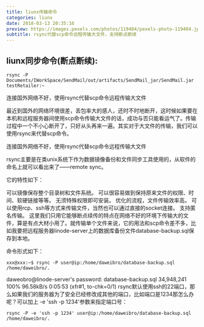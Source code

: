 ```yaml
---
title: liunx传输命令 
categories: liunx
date: 2018-03-13 20:35:16
preview: https://images.pexels.com/photos/119404/pexels-photo-119404.jpeg?auto=compress&cs=tinysrgb&dpr=2&h=750&w=1260
subtitle: rsync代替scp命令远程传输大文件，支持断点断续
---
```

## liunx同步命令(断点断续):

```
rsync -P Documents/IWorkSpace/SendMail/out/artifacts/SendMail_jar/SendMail.jar testRetailer:~
```

连接国外网络不好，使用rsync代替scp命令远程传输大文件

最近到国外的网络环境很差，丢包率大的感人，还时不时地断开，这时候如果要在本机和远程服务器间使用scp命令传输大文件的话，成功与否只能看运气了。传输过程中一个不小心断开了，只好从头再来一遍。其实对于大文件的传输，我们可以使用rsync来代替scp命令。

连接国外网络不好，使用rsync代替scp命令远程传输大文件

rsync主要是在类unix系统下作为数据镜像备份和文件同步工具使用的，从软件的命名上就可以看出来了——remote sync。

它的特性如下：

可以镜像保存整个目录树和文件系统。
可以很容易做到保持原来文件的权限、时间、软硬链接等等。
无须特殊权限即可安装。
优化的流程，文件传输效率高。
可以使用rcp、ssh等方式来传输文件，当然也可以通过直接的socket连接。
支持匿名传输。
这里我们只用它能够断点续传的特点在网络不好的环境下传输大的文件，算是有点大材小用了。就传输单个文件来说，它的用法和scp命令差不多，比如我要把远程服务器linode-server上的数据库备份文件database-backup.sql保存到本地。

命令形式如下：
```
xxx@xxx:~$ rsync -P user@ip:/home/daweibro/database-backup.sql /home/daweibro/.
```

daweobro@linode-server's password:
database-backup.sql
     34,948,241 100%   96.58kB/s    0:05:53 (xfr#1, to-chk=0/1)
rsync默认使用ssh的22端口，那么如果我们的服务器为了安全已经修改成其他的端口，比如端口是1234那怎么办呢？可以加上 -e 'ssh -p 1234'参数来指定端口号：

```
rsync -P -e 'ssh -p 1234' user@ip:/home/daweibro/database-backup.sql /home/daweibro/.
```

